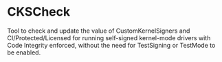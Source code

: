 # CKSCheck
Tool to check and update the value of CustomKernelSigners and CI/Protected/Licensed for running self-signed kernel-mode drivers with Code Integrity enforced, without the need for TestSigning or TestMode to be enabled.
